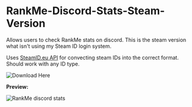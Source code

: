 # RankMe-Discord-Stats-Steam-Version
Allows users to check RankMe stats on discord. This is the steam version what isn't using my Steam ID login system.

Uses [SteamID.eu API](https://steamid.eu/steamidapi/) for convecting steam IDs into the correct format. Should work with any ID type.

![Download Here](https://github.com/WardPearce/RankMe-Discord-Stats-Steam-Version/releases/tag/1.0.0)

__Preview:__

![RankMe discord stats](https://image.ibb.co/c2CXUT/8d1e48333489c2650e85f24a403f0269.png)
